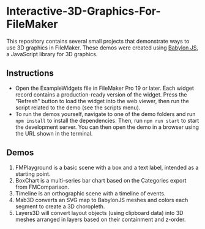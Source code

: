 # Interactive-3D-Graphics-For-FileMaker

This repository contains several small projects that demonstrate ways to use 3D graphics in FileMaker. These demos were created using [Babylon JS](https://www.babylonjs.com/), a JavaScript library for 3D graphics.

## Instructions

- Open the ExampleWidgets file in FileMaker Pro 19 or later. Each widget record contains a production-ready version of the widget. Press the "Refresh" button to load the widget into the web viewer, then run the script related to the demo (see the scripts menu).
- To run the demos yourself, navigate to one of the demo folders and run `npm install` to install the dependencies. Then, run `npm run start` to start the development server. You can then open the demo in a browser using the URL shown in the terminal.

## Demos

1. FMPlayground is a basic scene with a box and a text label, intended as a starting point.
2. BoxChart is a multi-series bar chart based on the Categories export from FMComparison.
3. Timeline is an orthographic scene with a timeline of events.
4. Mab3D converts an SVG map to BabylonJS meshes and colors each segment to create a 3D choropleth.
5. Layers3D will convert layout objects (using clipboard data) into 3D meshes arranged in layers based on their containment and z-order.
